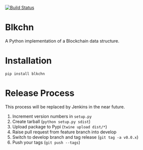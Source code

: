 [![Build Status](http://178.62.80.42:8081/buildStatus/icon?job=blkchn%2Fdevelop&build=2)](http://178.62.80.42:8081/job/blkchn/job/develop/2/)
# Blkchn

A Python implementation of a Blockchain data structure.

# Installation

`pip install blkchn`

# Release Process

This process will be replaced by Jenkins in the near future.

  1. Increment version numbers in `setup.py`
  2. Create tarball (`python setup.py sdist`)
  4. Upload package to Pypi (`twine upload dist/*`)
  5. Raise pull request from feature branch into develop
  6. Switch to develop branch and tag release (`git tag -a v0.0.x`)
  7. Push your tags (`git push --tags`)
